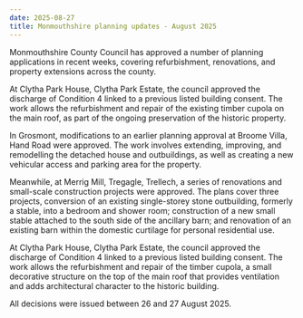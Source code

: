 ```yaml
---
date: 2025-08-27
title: Monmouthshire planning updates - August 2025
---
```


Monmouthshire County Council has approved a number of planning applications in recent weeks, covering refurbishment, renovations, and property extensions across the county.

At Clytha Park House, Clytha Park Estate, the council approved the discharge of Condition 4 linked to a previous listed building consent. The work allows the refurbishment and repair of the existing timber cupola on the main roof, as part of the ongoing preservation of the historic property.

In Grosmont, modifications to an earlier planning approval at Broome Villa, Hand Road were approved. The work involves extending, improving, and remodelling the detached house and outbuildings, as well as creating a new vehicular access and parking area for the property.

Meanwhile, at Merrig Mill, Tregagle, Trellech, a series of renovations and small-scale construction projects were approved. The plans cover three projects, conversion of an existing single-storey stone outbuilding, formerly a stable, into a bedroom and shower room; construction of a new small stable attached to the south side of the ancillary barn; and renovation of an existing barn within the domestic curtilage for personal residential use.

At Clytha Park House, Clytha Park Estate, the council approved the discharge of Condition 4 linked to a previous listed building consent. The work allows the refurbishment and repair of the timber cupola, a small decorative structure on the top of the main roof that provides ventilation and adds architectural character to the historic building.

All decisions were issued between 26 and 27 August 2025.
